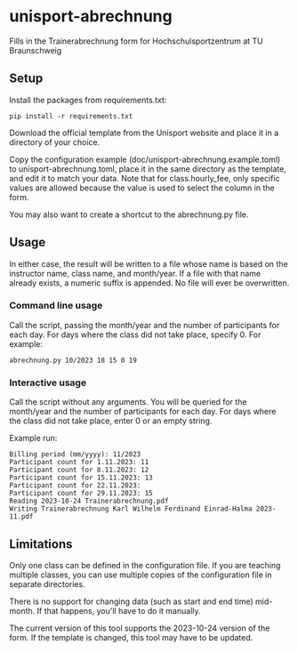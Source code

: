 # unisport-abrechnung

Fills in the Trainerabrechnung form for Hochschulsportzentrum at TU Braunschweig


## Setup

Install the packages from requirements.txt:

    pip install -r requirements.txt

Download the official template from the Unisport website and place it in a
directory of your choice.

Copy the configuration example (doc/unisport-abrechnung.example.toml) to
unisport-abrechnung.toml, place it in the same directory as the template, and
edit it to match your data. Note that for class.hourly\_fee, only specific values
are allowed because the value is used to select the column in the form.

You may also want to create a shortcut to the abrechnung.py file.


## Usage

In either case, the result will be written to a file whose name is based on the
instructor name, class name, and month/year. If a file with that name already
exists, a numeric suffix is appended. No file will ever be overwritten. 


### Command line usage

Call the script, passing the month/year and the number of participants for each
day. For days where the class did not take place, specify 0. 
For example:

    abrechnung.py 10/2023 18 15 0 19


### Interactive usage

Call the script without any arguments. You will be queried for the month/year
and the number of participants for each day. For days where the class did not
take place, enter 0 or an empty string.

Example run:

    Billing period (mm/yyyy): 11/2023
    Participant count for 1.11.2023: 11
    Participant count for 8.11.2023: 12
    Participant count for 15.11.2023: 13
    Participant count for 22.11.2023:
    Participant count for 29.11.2023: 15
    Reading 2023-10-24 Trainerabrechnung.pdf
    Writing Trainerabrechnung Karl Wilhelm Ferdinand Einrad-Halma 2023-11.pdf


## Limitations

Only one class can be defined in the configuration file. If you are teaching
multiple classes, you can use multiple copies of the configuration file in
separate directories.

There is no support for changing data (such as start and end time) mid-month. If
that happens, you'll have to do it manually.

The current version of this tool supports the 2023-10-24 version of the form. If
the template is changed, this tool may have to be updated.
